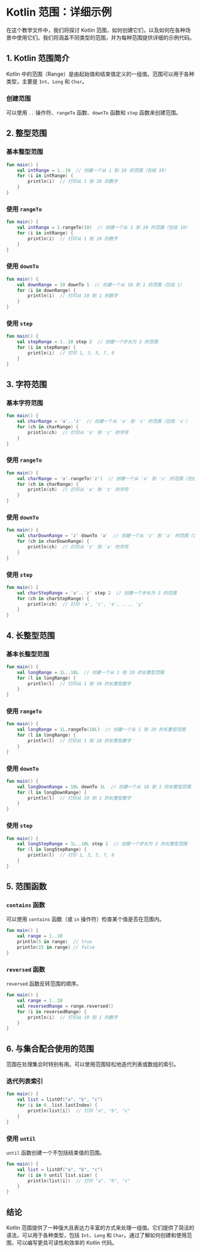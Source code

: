 Kotlin 范围：详细示例
===

在这个教学文件中，我们将探讨 Kotlin 范围，如何创建它们，以及如何在各种场景中使用它们。我们将涵盖不同类型的范围，并为每种范围提供详细的示例代码。

## 1. Kotlin 范围简介

Kotlin 中的范围（Range）是由起始值和结束值定义的一组值。范围可以用于各种类型，主要是 `Int`、`Long` 和 `Char`。

### 创建范围

可以使用 `..` 操作符、`rangeTo` 函数、`downTo` 函数和 `step` 函数来创建范围。

## 2. 整型范围

### 基本整型范围

```kotlin
fun main() {
    val intRange = 1..10  // 创建一个从 1 到 10 的范围（包括 10）
    for (i in intRange) {
        println(i)  // 打印从 1 到 10 的数字
    }
}
```

### 使用 `rangeTo`

```kotlin
fun main() {
    val intRange = 1.rangeTo(10)  // 创建一个从 1 到 10 的范围（包括 10）
    for (i in intRange) {
        println(i)  // 打印从 1 到 10 的数字
    }
}
```

### 使用 `downTo`

```kotlin
fun main() {
    val downRange = 10 downTo 1  // 创建一个从 10 到 1 的范围（包括 1）
    for (i in downRange) {
        println(i)  // 打印从 10 到 1 的数字
    }
}
```

### 使用 `step`

```kotlin
fun main() {
    val stepRange = 1..10 step 2  // 创建一个步长为 2 的范围
    for (i in stepRange) {
        println(i)  // 打印 1, 3, 5, 7, 9
    }
}
```

## 3. 字符范围

### 基本字符范围

```kotlin
fun main() {
    val charRange = 'a'..'z'  // 创建一个从 'a' 到 'z' 的范围（包括 'z'）
    for (ch in charRange) {
        println(ch)  // 打印从 'a' 到 'z' 的字符
    }
}
```

### 使用 `rangeTo`

```kotlin
fun main() {
    val charRange = 'a'.rangeTo('z')  // 创建一个从 'a' 到 'z' 的范围（包括 'z'）
    for (ch in charRange) {
        println(ch)  // 打印从 'a' 到 'z' 的字符
    }
}
```

### 使用 `downTo`

```kotlin
fun main() {
    val charDownRange = 'z' downTo 'a'  // 创建一个从 'z' 到 'a' 的范围（包括 'a'）
    for (ch in charDownRange) {
        println(ch)  // 打印从 'z' 到 'a' 的字符
    }
}
```

### 使用 `step`

```kotlin
fun main() {
    val charStepRange = 'a'..'z' step 2  // 创建一个步长为 2 的范围
    for (ch in charStepRange) {
        println(ch)  // 打印 'a', 'c', 'e', ..., 'y'
    }
}
```

## 4. 长整型范围

### 基本长整型范围

```kotlin
fun main() {
    val longRange = 1L..10L  // 创建一个从 1 到 10 的长整型范围
    for (l in longRange) {
        println(l)  // 打印从 1 到 10 的长整型数字
    }
}
```

### 使用 `rangeTo`

```kotlin
fun main() {
    val longRange = 1L.rangeTo(10L)  // 创建一个从 1 到 10 的长整型范围
    for (l in longRange) {
        println(l)  // 打印从 1 到 10 的长整型数字
    }
}
```

### 使用 `downTo`

```kotlin
fun main() {
    val longDownRange = 10L downTo 1L  // 创建一个从 10 到 1 的长整型范围
    for (l in longDownRange) {
        println(l)  // 打印从 10 到 1 的长整型数字
    }
}
```

### 使用 `step`

```kotlin
fun main() {
    val longStepRange = 1L..10L step 2  // 创建一个步长为 2 的长整型范围
    for (l in longStepRange) {
        println(l)  // 打印 1, 3, 5, 7, 9
    }
}
```

## 5. 范围函数

### `contains` 函数

可以使用 `contains` 函数（或 `in` 操作符）检查某个值是否在范围内。

```kotlin
fun main() {
    val range = 1..10
    println(5 in range)  // true
    println(15 in range) // false
}
```

### `reversed` 函数

`reversed` 函数反转范围的顺序。

```kotlin
fun main() {
    val range = 1..10
    val reversedRange = range.reversed()
    for (i in reversedRange) {
        println(i)  // 打印从 10 到 1 的数字
    }
}
```

## 6. 与集合配合使用的范围

范围在处理集合时特别有用。可以使用范围轻松地迭代列表或数组的索引。

### 迭代列表索引

```kotlin
fun main() {
    val list = listOf("a", "b", "c")
    for (i in 0..list.lastIndex) {
        println(list[i])  // 打印 "a", "b", "c"
    }
}
```

### 使用 `until`

`until` 函数创建一个不包括结束值的范围。

```kotlin
fun main() {
    val list = listOf("a", "b", "c")
    for (i in 0 until list.size) {
        println(list[i])  // 打印 "a", "b", "c"
    }
}
```

## 结论

Kotlin 范围提供了一种强大且表达力丰富的方式来处理一组值。它们提供了简洁的语法，可以用于各种类型，包括 `Int`、`Long` 和 `Char`。通过了解如何创建和使用范围，可以编写更具可读性和效率的 Kotlin 代码。
